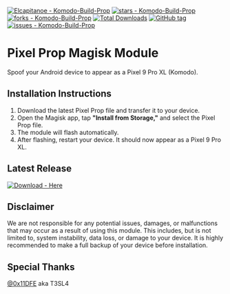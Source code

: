 [![Elcapitanoe - Komodo-Build-Prop](https://img.shields.io/static/v1?label=Elcapitanoe&message=Komodo-Build-Prop&color=blue&logo=github)](https://github.com/Elcapitanoe/Komodo-Build-Prop "Go to GitHub repo")
[![stars - Komodo-Build-Prop](https://img.shields.io/github/stars/Elcapitanoe/Komodo-Build-Prop?style=social)](https://github.com/Elcapitanoe/Komodo-Build-Prop)
[![forks - Komodo-Build-Prop](https://img.shields.io/github/forks/Elcapitanoe/Komodo-Build-Prop?style=social)](https://github.com/Elcapitanoe/Komodo-Build-Prop)
[![Total Downloads](https://img.shields.io/github/downloads/Elcapitanoe/Komodo-Build-Prop/total?color=blue)](https://github.com/Elcapitanoe/Komodo-Build-Prop)
[![GitHub tag](https://img.shields.io/github/tag/Elcapitanoe/Komodo-Build-Prop?include_prereleases=&sort=semver&color=blue)](https://github.com/Elcapitanoe/Komodo-Build-Prop/releases/)
[![issues - Komodo-Build-Prop](https://img.shields.io/github/issues/Elcapitanoe/Komodo-Build-Prop?color=blue)](https://github.com/Elcapitanoe/Komodo-Build-Prop/issues)

# Pixel Prop Magisk Module  
Spoof your Android device to appear as a Pixel 9 Pro XL (Komodo).

## Installation Instructions 
1. Download the latest Pixel Prop file and transfer it to your device.  
2. Open the Magisk app, tap **"Install from Storage,"** and select the Pixel Prop file.  
3. The module will flash automatically.  
4. After flashing, restart your device. It should now appear as a Pixel 9 Pro XL.

## Latest Release
[![Download - Here](https://img.shields.io/static/v1?label=Download&message=Here&color=blue&style=for-the-badge)](https://github.com/Elcapitanoe/Komodo-Build-Prop/releases)

## Disclaimer
We are not responsible for any potential issues, damages, or malfunctions that may occur as a result of using this module. This includes, but is not limited to, system instability, data loss, or damage to your device. It is highly recommended to make a full backup of your device before installation.

## Special Thanks
[@0x11DFE](https://github.com/0x11DFE) aka T3SL4
